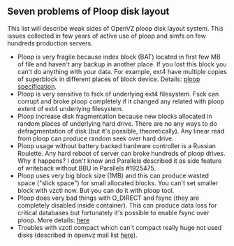 ## Seven problems of Ploop disk layout

This list will describe weak sides of OpenVZ ploop disk layout system. This issues collected in few years of active use of ploop and simfs on few hundreds production servers.

- Ploop is very fragile because index block (BAT) located in first few MB of file and haven't any backup in another place. If you lost this block you can't do anything with your data. For example, ext4 have multiple copies of superblock in different places of block device. Details: [ploop specification](https://openvz.org/Ploop/format).
- Ploop is very sensitive to fsck of underlying ext4 filesystem. Fsck can corrupt and broke ploop completely if it changed any related with ploop extent of ext4 underlying filesystem. 
- Ploop increase disk fragmentation because new blocks allocated in random places of underlying hard drive. There are no any ways to do defragmentation of disk (but it's possible, theoretically). Any linear read from ploop can produce random seek over hard drive.
- Ploop usage without battery backed hardware controller is a Russian Roulette. Any hard reboot of server can broke hundreds of ploop drives. Why it happens? I don't know and Parallels described it as side feature of writeback without BBU in Parallels #1925475.
- Ploop uses very big block size (1MB) and this can produce wasted space ("slick space") for small allocated blocks. You can't set smaller block with vzctl now. But you can do it with ploop tool. 
- Ploop does very bad things with O_DIRECT and fsync (they are completely disabled inside container). This can produce data loss for critical databases but fortunately it's possible to enable fsync over ploop. More details: [here](http://habrahabr.ru/company/parallels/blog/240197/)
- Troubles with vzctl compact which can't compact really huge not used disks (described in openvz mail list [here](https://lists.openvz.org/pipermail/users/2015-January/006026.html)).
